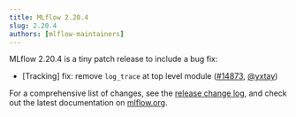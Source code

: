 ```yaml
---
title: MLflow 2.20.4
slug: 2.20.4
authors: [mlflow-maintainers]
---
```


MLflow 2.20.4 is a tiny patch release to include a bug fix:

- [Tracking] fix: remove `log_trace` at top level module ([#14873](https://github.com/mlflow/mlflow/pull/14873), [@yxtay](https://github.com/yxtay))

For a comprehensive list of changes, see the [release change log](https://github.com/mlflow/mlflow/releases/tag/v2.20.4), and check out the latest documentation on [mlflow.org](http://mlflow.org/).

